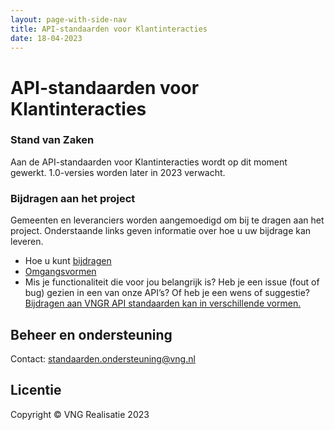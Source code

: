 ```yaml
---
layout: page-with-side-nav
title: API-standaarden voor Klantinteracties
date: 18-04-2023
---
```


# API-standaarden voor Klantinteracties

### Stand van Zaken

Aan de API-standaarden voor Klantinteracties wordt op dit moment gewerkt. 1.0-versies worden later in 2023 verwacht.

### Bijdragen aan het project

Gemeenten en leveranciers worden aangemoedigd om bij te dragen aan het project. Onderstaande links geven informatie over hoe u uw bijdrage kan leveren.
- Hoe u kunt [bijdragen](https://github.com/VNG-Realisatie/Tutorial/blob/master/CONTRIBUTING.md)
- [Omgangsvormen](https://github.com/VNG-Realisatie/Tutorial/blob/master/CODE_OF_CONDUCT.md)
- Mis je functionaliteit die voor jou belangrijk is? Heb je een issue (fout of bug) gezien in een van onze API’s? Of heb je een wens of suggestie? [Bijdragen aan VNGR API standaarden kan in verschillende vormen.](https://vng-realisatie.github.io/API-Kennisbank/docs/hoe-kun-je-bijdragen)

## Beheer en ondersteuning

Contact: [standaarden.ondersteuning@vng.nl](mailto:standaarden.ondersteuning@vng.nl)

## Licentie

Copyright &copy; VNG Realisatie 2023
